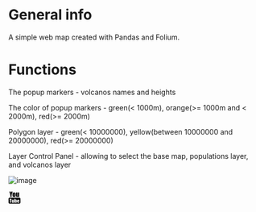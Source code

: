 
# General info

A simple web map created with Pandas and Folium.

# Functions

The popup markers - volcanos names and heights 

The color of popup markers - green(< 1000m), orange(>= 1000m and < 2000m), red(>= 2000m)

Polygon layer - green(< 10000000), yellow(between 10000000 and 20000000), red(>= 20000000)

Layer Control Panel - allowing to select the base map, populations layer, and volcanos layer 



![image](https://user-images.githubusercontent.com/55491203/109755661-4364c100-7c4b-11eb-8f64-4a64ea96dfe2.png)



[![Click here to watch the vedio](images/youtube.png)](https://youtu.be/3TgcqG5pl9Y)








